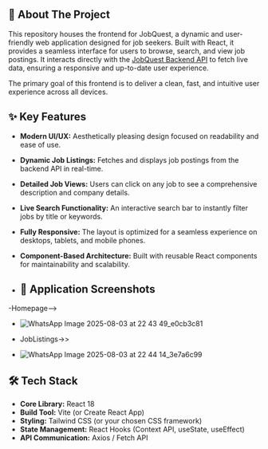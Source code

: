 ## 📖 About The Project

This repository houses the frontend for JobQuest, a dynamic and user-friendly web application designed for job seekers. Built with React, it provides a seamless interface for users to browse, search, and view job postings. It interacts directly with the [JobQuest Backend API](https://github.com/pakkurthi/Jobquest-backend) to fetch live data, ensuring a responsive and up-to-date user experience.

The primary goal of this frontend is to deliver a clean, fast, and intuitive user experience across all devices.

## ✨ Key Features

-   **Modern UI/UX:** Aesthetically pleasing design focused on readability and ease of use.
-   **Dynamic Job Listings:** Fetches and displays job postings from the backend API in real-time.
-   **Detailed Job Views:** Users can click on any job to see a comprehensive description and company details.
-   **Live Search Functionality:** An interactive search bar to instantly filter jobs by title or keywords.
-   **Fully Responsive:** The layout is optimized for a seamless experience on desktops, tablets, and mobile phones.
-   **Component-Based Architecture:** Built with reusable React components for maintainability and scalability.

-   ## 📸 Application Screenshots
-Homepage-->
- ![WhatsApp Image 2025-08-03 at 22 43 49_e0cb3c81](https://github.com/user-attachments/assets/fca0c7fc-0e0f-48fa-be81-b6258a776249)

- JobListings->>
- ![WhatsApp Image 2025-08-03 at 22 44 14_3e7a6c99](https://github.com/user-attachments/assets/dcdbce76-c9a3-4a7b-80d2-a09a33d1393c)
## 🛠️ Tech Stack

-   **Core Library:** React 18
-   **Build Tool:** Vite (or Create React App)
-   **Styling:** Tailwind CSS (or your chosen CSS framework)
-   **State Management:** React Hooks (Context API, useState, useEffect)
-   **API Communication:** Axios / Fetch API
